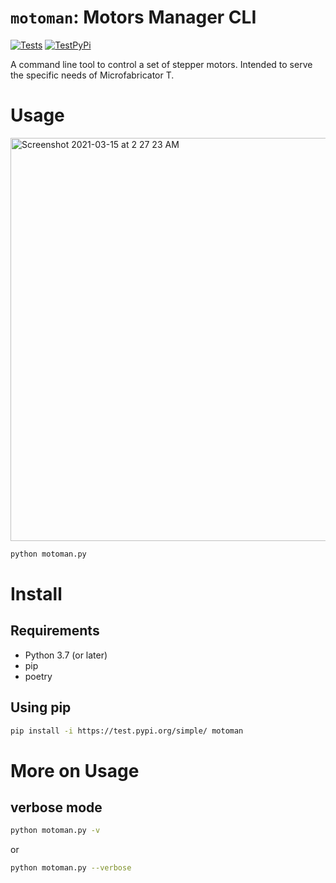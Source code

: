 # `motoman`: Motors Manager CLI
[![Tests](https://github.com/TechnocultureResearch/MotorsManager-CLI/actions/workflows/python-package.yml/badge.svg?branch=dev)](https://github.com/TechnocultureResearch/MotorsManager-CLI/actions/workflows/python-package.yml)
[![TestPyPi](https://github.com/TechnocultureResearch/MotorsManager-CLI/actions/workflows/python-publish.yml/badge.svg)](https://github.com/TechnocultureResearch/MotorsManager-CLI/actions/workflows/python-publish.yml)

A command line tool to control a set of stepper motors. Intended to serve the specific needs of Microfabricator T.

# Usage
<img width="645" alt="Screenshot 2021-03-15 at 2 27 23 AM" src="https://user-images.githubusercontent.com/33483920/111083938-1dd29400-8536-11eb-99e8-800182b5d991.png">

```bash
python motoman.py
```

# Install

## Requirements
- Python 3.7 (or later)
- pip
- poetry

## Using pip
```bash
pip install -i https://test.pypi.org/simple/ motoman
```

# More on Usage
## verbose mode
```bash
python motoman.py -v
```
or
```bash
python motoman.py --verbose
```
